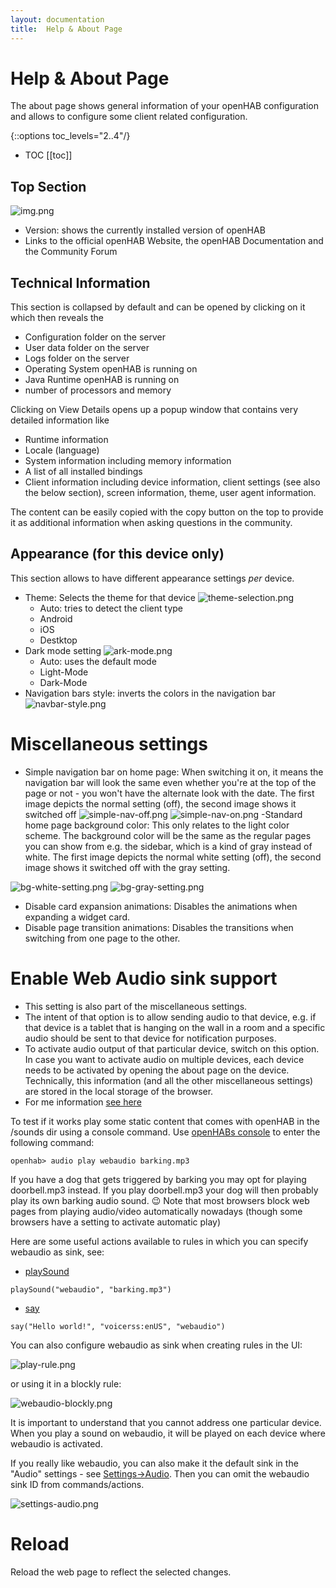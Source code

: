 ```yaml
---
layout: documentation
title:  Help & About Page
---
```


# Help & About Page

The about page shows general information of your openHAB configuration and  allows to configure some client related configuration.

{::options toc_levels="2..4"/}

- TOC
  [[toc]]

## Top Section

![img.png](images/about-top-section.png)

- Version: shows the currently installed version of openHAB
- Links to the official openHAB Website, the openHAB Documentation and the Community Forum

## Technical Information

This section is collapsed by default and can be opened by clicking on it which then reveals the

- Configuration folder on the server
- User data folder on the server
- Logs folder on the server
- Operating System openHAB is running on
- Java Runtime openHAB is running on
- number of processors and memory

Clicking on View Details opens up a popup window that contains very detailed information like

- Runtime information
- Locale (language)
- System information including memory information
- A list of all installed bindings
- Client information including device information, client settings (see also the below section), screen information, theme, user agent information.

The content can be easily copied with the copy button on the top to provide it as additional information when asking questions in the community.

## Appearance (for this device only)

This section allows to have different appearance settings _per_ device.

- Theme: Selects the theme for that device
![theme-selection.png](images/theme-selection.png)
  - Auto: tries to detect the client type
  - Android
  - iOS
  - Destktop
- Dark mode setting
![ark-mode.png](images/dark-mode.png)
  - Auto: uses the default mode
  - Light-Mode
  - Dark-Mode
- Navigation bars style: inverts the colors in the navigation bar
![navbar-style.png](images/navbar-style.png)

# Miscellaneous settings

- Simple navigation bar on home page: When switching it on, it means the navigation bar will look the same even whether you're at the top of the page or not - you won't have the alternate look with the date.
The first image depicts the normal setting (off), the second image shows it switched off
![simple-nav-off.png](images/simple-nav-off.png) ![simple-nav-on.png](images/simple-nav-on.png)
-Standard home page background color: This only relates to the light color scheme. The background color will be the same as the regular pages you can show from e.g. the sidebar, which is a kind of gray instead of white.
The first image depicts the normal white setting (off), the second image shows it switched off with the gray setting.

![bg-white-setting.png](images/bg-white-setting.png) ![bg-gray-setting.png](images/bg-gray-setting.png)

- Disable card expansion animations: Disables the animations when expanding a widget card.
- Disable page transition animations: Disables the transitions when switching from one page to the other.

# Enable Web Audio sink support

- This setting is also part of the miscellaneous settings.
- The intent of that option is to allow sending audio to that device, e.g. if that device is a tablet that is hanging on the wall in a room and a specific audio should be sent to that device for notification purposes.
- To activate audio output of that particular device, switch on this option.
In case you want to activate audio on multiple devices, each device needs to be activated by opening the about page on the device.
Technically, this information (and all the other miscellaneous settings) are stored in the local storage of the browser.
- For me information [see here](https://github.com/openhab/openhab-webui/pull/1422)

To test if it works play some static content that comes with openHAB in the /sounds dir using a console command.
Use [openHABs console](administration/console.html#using-the-console) to enter the following command:

```text
openhab> audio play webaudio barking.mp3
```

If you have a dog that gets triggered by barking you may opt for playing doorbell.mp3 instead. If you play doorbell.mp3 your dog will then probably play its own barking audio sound. 😉
Note that most browsers block web pages from playing audio/video automatically nowadays (though some browsers have a setting to activate automatic play)

Here are some useful actions available to rules in which you can specify webaudio as sink, see:

- [playSound](/docs/configuration/multimedia.html#actions-2)

```text
playSound("webaudio", "barking.mp3")
```

- [say](/docs/configuration/multimedia.html#actions-3)

```text
say("Hello world!", "voicerss:enUS", "webaudio")
```

You can also configure webaudio as sink when creating rules in the UI:

![play-rule.png](images/play-rule.png)

or using it in a blockly rule:

![webaudio-blockly.png](images/webaudio-blockly.png)

It is important to understand that you cannot address one particular device.
When you play a sound on webaudio, it will be played on each device where webaudio is activated.

If you really like webaudio, you can also make it the default sink in the "Audio" settings - see [Settings->Audio](/docs/settings/services-system.html#Audio).
Then you can omit the webaudio sink ID from commands/actions.

![settings-audio.png](images/settings-audio.png)

# Reload

Reload the web page to reflect the selected changes.
